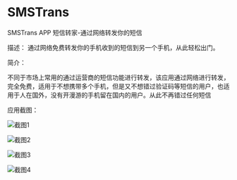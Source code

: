 # SMSTrans
SMSTrans APP
短信转家-通过网络转发你的短信

描述：
通过网络免费转发你的手机收到的短信到另一个手机，从此轻松出门。

简介：

不同于市场上常用的通过运营商的短信功能进行转发，该应用通过网络进行转发，完全免费，适用于不想携带多个手机，但是又不想错过验证码等短信的用户，也适用于人在国外，没有开漫游的手机留在国内的用户。从此不再错过任何短信

应用截图：

![截图1](http://smsxfer.bmob.cn/uploads/55bcca0274bdf.png)

![截图2](http://smsxfer.bmob.cn/uploads/55bcca0ea2bda.png)

![截图3](http://smsxfer.bmob.cn/uploads/55bcca164261c.png)

![截图4](http://smsxfer.bmob.cn/uploads/55bcca19dfc3a.png)









